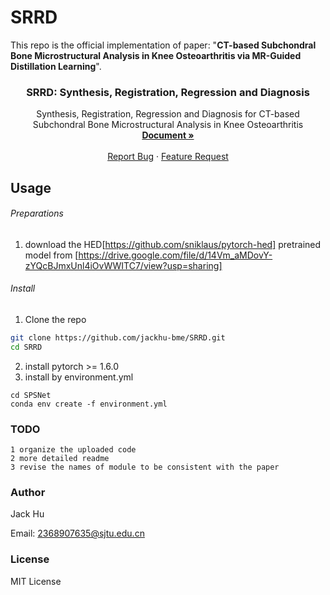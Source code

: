 

# SRRD

This repo is the official implementation of paper: "**CT-based Subchondral Bone Microstructural Analysis in Knee Osteoarthritis via MR-Guided Distillation Learning**".



  <h3 align="center">SRRD: Synthesis, Registration, Regression and Diagnosis</h3>
  <p align="center">
    Synthesis, Registration, Regression and Diagnosis for CT-based Subchondral Bone Microstructural Analysis in Knee Osteoarthritis
    <br />
    <a href="https://github.com/jackhu-bme/SRRD"><strong>Document »</strong></a>
    <br />
    <br />
    <a href="https://github.com/jackhu-bme/SRRD/issues">Report Bug</a>
    ·
    <a href="https://github.com/jackhu-bme/SRRD/issues">Feature Request</a>
  </p>

</p>

## Usage

###### Preparations

1. download the HED[https://github.com/sniklaus/pytorch-hed] pretrained model from [https://drive.google.com/file/d/14Vm_aMDovY-zYQcBJmxUnl4iOvWWITC7/view?usp=sharing]

###### Install

1. Clone the repo

```sh
git clone https://github.com/jackhu-bme/SRRD.git
cd SRRD
```

2. install pytorch >= 1.6.0
3. install by environment.yml

```
cd SPSNet
conda env create -f environment.yml
```



### TODO

```
1 organize the uploaded code
2 more detailed readme
3 revise the names of module to be consistent with the paper
```

### Author

Jack Hu

Email: 2368907635@sjtu.edu.cn

### License

MIT License



